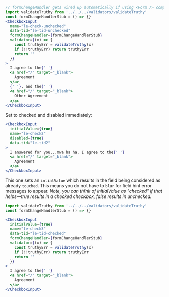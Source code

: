 ```jsx
// formChangeHandler gets wired up automatically if using <Form /> component
import validateTruthy from '../../../validators/validateTruthy'
const formChangeHandlerStub = () => {}
<CheckboxInput
  name="le-check-unchecked"
  data-tid="le-tid-unchecked"
  formChangeHandler={formChangeHandlerStub}
  validator={(x) => {
    const truthyErr = validateTruthy(x)
    if (!!truthyErr) return truthyErr
    return ''
  }}
>
  I agree to the{' '}
  <a href="/" target="_blank">
    Agreement
  </a>
  {' '}, and the{' '}
  <a href="/" target="_blank">
    Other Agreement
  </a>
</CheckboxInput>
```

Set to checked and disabled immediately:
```jsx
<CheckboxInput
  initialValue={true}
  name="le-check2"
  disabled={true}
  data-tid="le-tid2"
>
  I answered for you...mwa ha ha. I agree to the{' '}
  <a href="/" target="_blank">
    Agreement
  </a>
</CheckboxInput>
```


This one sets an `intialValue` which results in the field being considered as
already `touched`. This means you do not have to `blur` for field hint error
messages to appear. _Note, you can think of initialValue as "checked" if that
helps—true results in a checked checkbox, false results in unchecked._

```jsx
import validateTruthy from '../../../validators/validateTruthy'
const formChangeHandlerStub = () => {}

<CheckboxInput
  initialValue={true}
  name="le-check3"
  data-tid="le-tid-checked"
  formChangeHandler={formChangeHandlerStub}
  validator={(x) => {
    const truthyErr = validateTruthy(x)
    if (!!truthyErr) return truthyErr
    return ''
  }}
>
  I agree to the{' '}
  <a href="/" target="_blank">
    Agreement
  </a>
</CheckboxInput>
```
